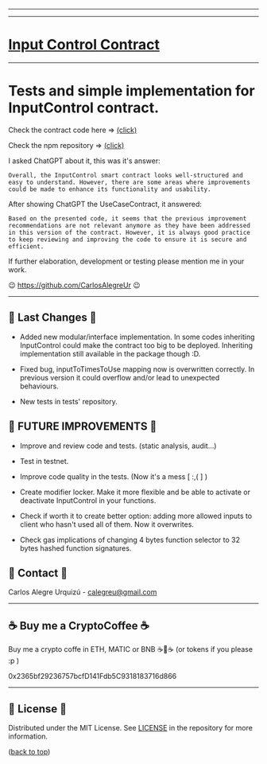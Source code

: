 <hr/>
<hr/>

<a name="readme-top"></a>

# [Input Control Contract](https://github.com/CarlosAlegreUr/InputControl-SmartContract-DesignPattern)

<hr/>

# Tests and simple implementation for InputControl contract.

Check the contract code here => [(click)](https://github.com/CarlosAlegreUr/InputControl-SmartContract-DesignPattern)

Check the npm repository => [(click)](https://www.npmjs.com/package/input-control-contract)

I asked ChatGPT about it, this was it's answer:

`Overall, the InputControl smart contract looks well-structured and easy to understand. However, there are some areas where improvements could be made to enhance its functionality and usability.`

After showing ChatGPT the UseCaseContract, it answered:

`Based on the presented code, it seems that the previous improvement recommendations are not relevant anymore as they have been addressed in this version of the contract. However, it is always good practice to keep reviewing and improving the code to ensure it is secure and efficient. `

If further elaboration, development or testing please mention me in your work.

😉 https://github.com/CarlosAlegreUr 😉

<hr/>

## 📰 Last Changes 📰

- Added new modular/interface implementation. In some codes inheriting InputControl could make the contract too big to be deployed. Inheriting implementation still available in the package though :D.

- Fixed bug, inputToTimesToUse mapping now is overwritten correctly. In previous version it could overflow and/or lead to unexpected behaviours.

- New tests in tests' repository.

## 🎉 FUTURE IMPROVEMENTS 🎉

- Improve and review code and tests. (static analysis, audit...)

- Test in testnet.
- Improve code quality in the tests. (Now it's a mess [ :,( ] )
- Create modifier locker. Make it more flexible and be able to activate or deactivate InputControl in your functions.
- Check if worth it to create better option: adding more allowed inputs to client who hasn't used all of them. Now it overwrites.
- Check gas implications of changing 4 bytes function selector to 32 bytes hashed function signatures.

## 📨 Contact 📨

Carlos Alegre Urquizú - calegreu@gmail.com

<hr/>

## ☕ Buy me a CryptoCoffee ☕

Buy me a crypto coffe in ETH, MATIC or BNB ☕🧐☕
(or tokens if you please :p )

0x2365bf29236757bcfD141Fdb5C9318183716d866

<hr/>

## 📜 License 📜

Distributed under the MIT License. See [LICENSE](https://github.com/CarlosAlegreUr/InputControl-SmartContract-DesignPattern/blob/main/LICENSE) in the repository for more information.

([back to top](#🙀-the-problem-🙀))
